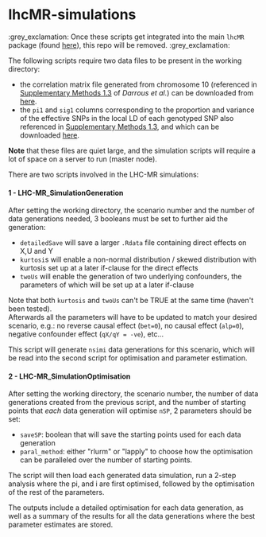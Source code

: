 # lhcMR-simulations

:grey\_exclamation: Once these scripts get integrated into the main `lhcMR` package (found [here](https://github.com/LizaDarrous/lhcMR)), this repo will be removed. :grey\_exclamation:

The following scripts require two data files to be present in the working directory:
- the correlation matrix file generated from chromosome 10 (referenced in [Supplementary Methods 1.3](https://www.nature.com/articles/s41467-021-26970-w#Sec18) of *Darrous et al.*) can be downloaded from [here](https://drive.google.com/file/d/17Q51_kHFWL6tpEWPryEn9vr-2Cki0P8r/view?usp=sharing).
- the `pi1` and `sig1` columns corresponding to the proportion and variance of the effective SNPs in the local LD of each genotyped SNP also referenced in [Supplementary Methods 1.3](https://www.nature.com/articles/s41467-021-26970-w#Sec18), and which can be downloaded [here](https://drive.google.com/file/d/1ZToHtACcbOfww5d5QAbG_VITzjhqZFR1/view?usp=sharing). 

**Note** that these files are quiet large, and the simulation scripts will require a lot of space on a server to run (master node). 

There are two scripts involved in the LHC-MR simulations:

#### 1 - LHC-MR_SimulationGeneration
After setting the working directory, the scenario number and the number of data generations needed, 3 booleans must be set to further aid the generation:
- `detailedSave` will save a larger `.Rdata` file containing direct effects on X,U and Y
- `kurtosi`s will enable a non-normal distribution / skewed distribution with kurtosis set up at a later if-clause for the direct effects
- `twoUs` will enable the generation of two underlying confounders, the parameters of which will be set up at a later if-clause

Note that both `kurtosis` and `twoUs` can't be TRUE at the same time (haven't been tested).  
Afterwards all the parameters will have to be updated to match your desired scenario, e.g.: no reverse causal effect (`bet=0`), no causal effect (`alp=0`), negative confounder effect (`qX/qY = -ve`), etc...

This script will generate `nsimi` data generations for this scenario, which will be read into the second script for optimisation and parameter estimation.

#### 2 - LHC-MR_SimulationOptimisation
After setting the working directory, the scenario number, the number of data generations created from the previous script, and the number of starting points that *each* data generation will optimise `nSP`, 2 parameters should be set:
- `saveSP`: boolean that will save the starting points used for each data generation
- `paral_method`: either "rlurm" or "lapply" to choose how the optimisation can be paralleled over the number of starting points.

The script will then load each generated data simulation, run a 2-step analysis where the pi, and i are first optimised, followed by the optimisation of the rest of the parameters.

The outputs include a detailed optimisation for each data generation, as well as a summary of the results for all the data generations where the best parameter estimates are stored.


